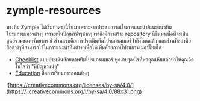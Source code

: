 # zymple-resources

ทางทีม Zymple ได้เริ่มทำตรงนี้ขึ้นมาเพราะจากประสบการณ์ในการแนะนำ/แนะแนวทีมโปรแกรมเมอร์ต่างๆ เราจะเห็นปัญหาซ้ำๆซากๆ เราถึงมีการสร้าง repository นี้ขึ้นมาเพื่อที่จะเป็นศูนย์รวมของทรัพยากรณ์ ส่วนแรกคือการประเมินทีมโปรแกรมเมอร์ว่าถึงไหนแล้ว และส่วนที่สองคือสื่อต่างๆที่สามารถใช้ในการแนะนำทีมต่างๆเพื่อให้เพิ่มศักยภาพโปรแกรมเมอร์ไทยได้

 * [Checklist](https://github.com/zymple/zymple-resources/blob/master/checklist.md) แบบประเมินศักยภาพทีมโปรแกรมเมอร์ พูดง่ายๆอะไรที่พอคุณเห็นแล้วทำให้คุณคิดในใจว่า "มีปัญหาแน่ๆ"
* [Education](https://github.com/zymple/zymple-resources/blob/master/education.md) สื่อการเรียนการสอนต่างๆ

![https://creativecommons.org/licenses/by-sa/4.0/](https://i.creativecommons.org/l/by-sa/4.0/88x31.png)
